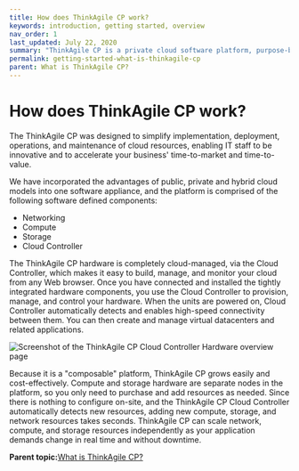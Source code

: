 ```yaml
---
title: How does ThinkAgile CP work?
keywords: introduction, getting started, overview
nav_order: 1
last_updated: July 22, 2020
summary: "ThinkAgile CP is a private cloud software platform, purpose-built to deliver a full-fledged, all-in-one cloud infrastructure that is ready for use out of the box."
permalink: getting-started-what-is-thinkagile-cp
parent: What is ThinkAgile CP?
---
```

# How does ThinkAgile CP work?

The ThinkAgile CP was designed to simplify implementation, deployment, operations, and maintenance of cloud resources, enabling IT staff to be innovative and to accelerate your business' time-to-market and time-to-value.

We have incorporated the advantages of public, private and hybrid cloud models into one software appliance, and the platform is comprised of the following software defined components:

-   Networking
-   Compute
-   Storage
-   Cloud Controller

The ThinkAgile CP hardware is completely cloud-managed, via the Cloud Controller, which makes it easy to build, manage, and monitor your cloud from any Web browser. Once you have connected and installed the tightly integrated hardware components, you use the Cloud Controller to provision, manage, and control your hardware. When the units are powered on, Cloud Controller automatically detects and enables high-speed connectivity between them. You can then create and manage virtual datacenters and related applications.

![Screenshot of the ThinkAgile CP Cloud Controller Hardware overview page](getting-started-hardware-page.png "The Cloud Controller manages all hardware")

Because it is a "composable" platform, ThinkAgile CP grows easily and cost-effectively. Compute and storage hardware are separate nodes in the platform, so you only need to purchase and add resources as needed. Since there is nothing to configure on-site, and the ThinkAgile CP Cloud Controller automatically detects new resources, adding new compute, storage, and network resources takes seconds. ThinkAgile CP can scale network, compute, and storage resources independently as your application demands change in real time and without downtime.

**Parent topic:**[What is ThinkAgile CP?](getting-started-what-is-thinkagile-cp.md)

